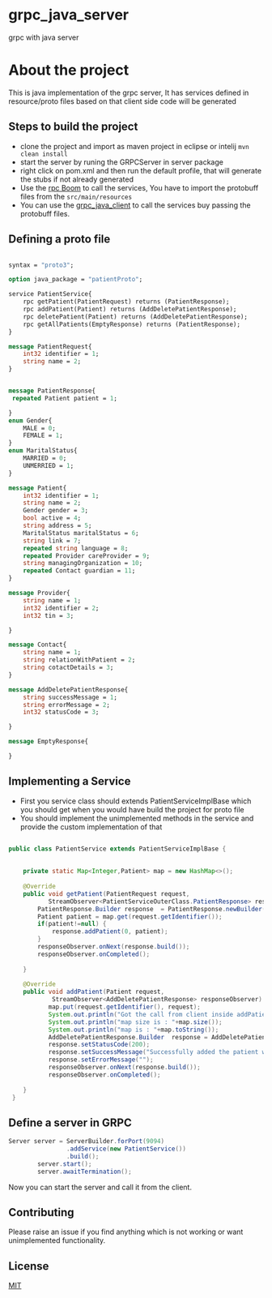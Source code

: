 # grpc_java_server
grpc with java server
# About the project
This is java implementation of the grpc server, It has services defined in resource/proto files based on that client side code will 
be generated

## Steps to build the project 

 - clone the project and import as maven project in eclipse or intelij
 ```mvn clean install```
 - start the server by runing the GRPCServer in server package
 - right click on pom.xml and then run the default profile, that will generate the stubs if not already generated 
 - Use the [rpc Boom](https://github.com/nicolaspearson/grpc.boom) to call the services, You have to import the protobuff files from the 
 ```src/main/resources```
 - You can use the [grpc_java_client](https://github.com/ramveer93/grpc_java_client) to call the services buy passing the protobuff files.

## Defining a proto file
``` proto

syntax = "proto3";

option java_package = "patientProto";

service PatientService{
	rpc getPatient(PatientRequest) returns (PatientResponse);
	rpc addPatient(Patient) returns (AddDeletePatientResponse);
	rpc deletePatient(Patient) returns (AddDeletePatientResponse);
	rpc getAllPatients(EmptyResponse) returns (PatientResponse);
}

message PatientRequest{
	int32 identifier = 1;
	string name = 2;
}


message PatientResponse{
 repeated Patient patient = 1;

}
enum Gender{
	MALE = 0;
	FEMALE = 1;
}
enum MaritalStatus{
	MARRIED = 0;
	UNMERRIED = 1;
}

message Patient{
	int32 identifier = 1;
	string name = 2;
	Gender gender = 3;
	bool active = 4;
	string address = 5;
	MaritalStatus maritalStatus = 6;
    string link = 7;
    repeated string language = 8;
    repeated Provider careProvider = 9;
    string managingOrganization = 10;
    repeated Contact guardian = 11;
}

message Provider{
	string name = 1;
	int32 identifier = 2;
	int32 tin = 3;

}

message Contact{
	string name = 1;
	string relationWithPatient = 2;
	string cotactDetails = 3;
}

message AddDeletePatientResponse{
	string successMessage = 1;
	string errorMessage = 2;
	int32 statusCode = 3;

}

message EmptyResponse{

}


```

## Implementing a Service

- First you service class should extends PatientServiceImplBase which you should get when you would have build the project for proto file
- You should implement the unimplemented methods in the service and provide the custom implementation of that

``` JAVA

public class PatientService extends PatientServiceImplBase {
	
	
	private static Map<Integer,Patient> map = new HashMap<>();
	
	@Override
	public void getPatient(PatientRequest request,
	       StreamObserver<PatientServiceOuterClass.PatientResponse> responseObserver ) {
		PatientResponse.Builder response  = PatientResponse.newBuilder();
		Patient patient = map.get(request.getIdentifier());
		if(patient!=null) {
			response.addPatient(0, patient);
		}
		responseObserver.onNext(response.build());
		responseObserver.onCompleted();
		
	}
	
	@Override
	public void addPatient(Patient request,
	        StreamObserver<AddDeletePatientResponse> responseObserver) {
		   map.put(request.getIdentifier(), request);
		   System.out.println("Got the call from client inside addPatient method with input: "+request);
		   System.out.println("map size is : "+map.size());
		   System.out.println("map is : "+map.toString());
		   AddDeletePatientResponse.Builder  response = AddDeletePatientResponse.newBuilder();
		   response.setStatusCode(200);
		   response.setSuccessMessage("Successfully added the patient with name : "+request.getName()+" and id : "+request.getIdentifier());
		   response.setErrorMessage("");
		   responseObserver.onNext(response.build());
		   responseObserver.onCompleted();
		   
	}
 }
```


## Define a server in GRPC
``` JAVA
Server server = ServerBuilder.forPort(9094)
				.addService(new PatientService())
				.build();
		server.start();
		server.awaitTermination();
```

Now you can start the server and call it from the client.

## Contributing
Please raise an issue if you find anything which is not working or want unimplemented functionality.

## License
[MIT](https://choosealicense.com/licenses/mit/)
